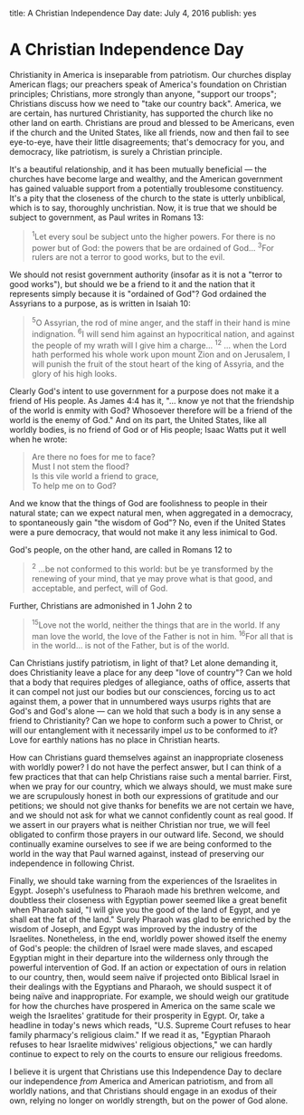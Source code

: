title: A Christian Independence Day
date: July 4, 2016
publish: yes
<!-- Post Markdown begins here -->

A Christian Independence Day
======================================================================

Christianity in America is inseparable from patriotism.  Our churches
display American flags; our preachers speak of America's foundation on
Christian principles; Christians, more strongly than anyone, "support
our troops"; Christians discuss how we need to "take our country
back".  America, we are certain, has nurtured Christianity, has
supported the church like no other land on earth.  Christians are
proud and blessed to be Americans, even if the church and the United
States, like all friends, now and then fail to see eye-to-eye, have
their little disagreements; that's democracy for you, and democracy,
like patriotism, is surely a Christian principle.

It's a beautiful relationship, and it has been mutually beneficial &mdash;
the churches have become large and wealthy, and the American
government has gained valuable support from a potentially troublesome
constituency.  It's a pity that the closeness of the church to the
state is utterly unbiblical, which is to say, thoroughly unchristian.
Now, it is true that we should be subject to government, as Paul
writes in Romans 13:

>  <sup>1</sup>Let every soul be subject unto the higher powers.  For
>  there is no power but of God: the powers that be are ordained of
>  God&hellip; <sup>3</sup>For rulers are not a terror to good works, but to
>  the evil.

We should not resist government authority (insofar as it is not a
"terror to good works"), but should we be a friend to it and the
nation that it represents simply because it is "ordained of God"?  God
ordained the Assyrians to a purpose, as is written in Isaiah 10:

>  <sup>5</sup>O Assyrian, the rod of mine anger, and the staff in
>  their hand is mine indignation.  <sup>6</sup>I will send him
>  against an hypocritical nation, and against the people of my wrath
>  will I give him a charge&hellip; <sup>12</sup> &hellip; when the Lord hath
>  performed his whole work upon mount Zion and on Jerusalem, I will
>  punish the fruit of the stout heart of the king of Assyria, and the
>  glory of his high looks.

Clearly God's intent to use government for a purpose does not make it
a friend of His people.  As James 4:4 has it, "&hellip; know ye not that the
friendship of the world is enmity with God?  Whosoever therefore will
be a friend of the world is the enemy of God."  And on its part, the
United States, like all worldly bodies, is no friend of God or of His
people; Isaac Watts put it well when he wrote:

>  Are there no foes for me to face?  
>  Must I not stem the flood?  
>  Is this vile world a friend to grace,  
>  To help me on to God?

And we know that the things of God are foolishness to people in their
natural state; can we expect natural men, when aggregated in a
democracy, to spontaneously gain "the wisdom of God"?  No, even if the
United States were a pure democracy, that would not make it any less
inimical to God.

God's people, on the other hand, are called in Romans 12 to

>  <sup>2</sup> &hellip;be not conformed to this world: but be ye transformed
>  by the renewing of your mind, that ye may prove what is that good,
>  and acceptable, and perfect, will of God.

Further, Christians are admonished in 1 John 2 to

>  <sup>15</sup>Love not the world, neither the things that are in the
>  world.  If any man love the world, the love of the Father is not in
>  him.  <sup>16</sup>For all that is in the world&hellip; is not of the
>  Father, but is of the world.

Can Christians justify patriotism, in light of that?  Let alone
demanding it, does Christianity leave a place for any deep "love of
country"?  Can we hold that a body that requires pledges of
allegiance, oaths of office, asserts that it can compel not just our
bodies but our consciences, forcing us to act against them, a power
that in unnumbered ways usurps rights that are God's and God's alone &mdash;
can we hold that such a body is in any sense a friend to Christianity?
Can we hope to conform such a power to Christ, or will our
entanglement with it necessarily impel _us_ to be conformed to _it_?
Love for earthly nations has no place in Christian hearts.

How can Christians guard themselves against an inappropriate closeness
with worldly power?  I do not have the perfect answer, but I can think
of a few practices that that can help Christians raise such a mental
barrier.  First, when we pray for our country, which we always should,
we must make sure we are scrupulously honest in both our expressions
of gratitude and our petitions; we should not give thanks for benefits
we are not certain we have, and we should not ask for what we cannot
confidently count as real good.  If we assert in our prayers what is
neither Christian nor true, we will feel obligated to confirm those
prayers in our outward life.  Second, we should continually examine
ourselves to see if we are being conformed to the world in the way
that Paul warned against, instead of preserving our independence in
following Christ.

Finally, we should take warning from the experiences of the Israelites
in Egypt.  Joseph's usefulness to Pharaoh made his brethren welcome,
and doubtless their closeness with Egyptian power seemed like a great
benefit when Pharaoh said, "I will give you the good of the land of
Egypt, and ye shall eat the fat of the land."  Surely Pharaoh was glad
to be enriched by the wisdom of Joseph, and Egypt was improved by the
industry of the Israelites.  Nonetheless, in the end, worldly power
showed itself the enemy of God's people: the children of Israel were
made slaves, and escaped Egyptian might in their departure into the
wilderness only through the powerful intervention of God.  If an
action or expectation of ours in relation to our country, then, would
seem na&iuml;ve if projected onto Biblical Israel in their dealings with
the Egyptians and Pharaoh, we should suspect it of being na&iuml;ve and
inappropriate.  For example, we should weigh our gratitude for how the
churches have prospered in America on the same scale we weigh the
Israelites' gratitude for their prosperity in Egypt.  Or, take a
headline in today's news which reads, "U.S. Supreme Court refuses to
hear family pharmacy's religious claim."  If we read it as, "Egyptian
Pharaoh refuses to hear Israelite midwives' religious objections," we
can hardly continue to expect to rely on the courts to ensure our
religious freedoms.

I believe it is urgent that Christians use this Independence Day to
declare our independence _from_ America and American patriotism, and
from all worldly nations, and that Christians should engage in an
exodus of their own, relying no longer on worldly strength, but on the
power of God alone.
